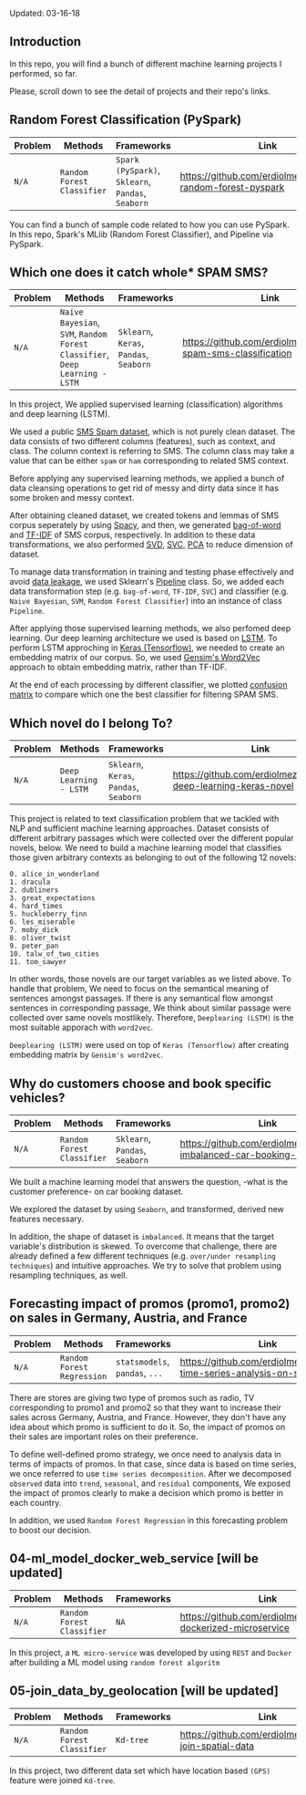 
Updated: 03-16-18

## Introduction
In this repo, you will find a bunch of different machine learning projects I performed, so far.

Please, scroll down to see the detail of projects and their repo's links.

## Random Forest Classification (PySpark)

|__Problem__|__Methods__|__Frameworks__|__Link__|
|-|-|-|-|
|`N/A`|`Random Forest Classifier`|`Spark (PySpark)`, `Sklearn`, `Pandas`, `Seaborn`| https://github.com/erdiolmezogullari/ml-random-forest-pyspark|

You can find a bunch of sample code related to how you can use PySpark. In this repo, Spark's MLlib (Random Forest Classifier), and Pipeline via PySpark.

## Which one does it catch whole* SPAM SMS?

|__Problem__|__Methods__|__Frameworks__|__Link__|
|-|-|-|-|
|`N/A`|`Naive Bayesian`, `SVM`, `Random Forest Classifier`, `Deep Learning - LSTM`|`Sklearn`, `Keras`, `Pandas`, `Seaborn`|https://github.com/erdiolmezogullari/ml-spam-sms-classification|

In this project, We applied supervised learning (classification) algorithms and deep learning (LSTM).

We used a public [SMS Spam dataset](https://archive.ics.uci.edu/ml/datasets/sms+spam+collection), which is not purely clean dataset. The data consists of two different columns (features), such as context, and class. The column context is referring to SMS. The column class may take a value that can be either `spam` or `ham` corresponding to related SMS context.

Before applying any supervised learning methods, we applied a bunch of data cleansing operations to get rid of messy and dirty data since it has some broken and messy context.

After obtaining cleaned dataset, we created tokens and lemmas of SMS corpus seperately by using [Spacy](https://spacy.io/), and then, we generated [bag-of-word](https://en.wikipedia.org/wiki/Bag-of-words_model) and [TF-IDF](https://en.wikipedia.org/wiki/Tf%E2%80%93idf) of SMS corpus, respectively. In addition to these data transformations, we also performed [SVD](https://en.wikipedia.org/wiki/Singular-value_decomposition), [SVC](http://scikit-learn.org/stable/modules/generated/sklearn.svm.SVC.html), [PCA](https://en.wikipedia.org/wiki/Principal_component_analysis) to reduce dimension of dataset.

To manage data transformation in training and testing phase effectively and avoid [data leakage](https://www.kaggle.com/wiki/Leakage), we used Sklearn's [Pipeline](http://scikit-learn.org/stable/modules/generated/sklearn.pipeline.Pipeline.html) class. So, we added each data transformation step (e.g. `bag-of-word`, `TF-IDF`, `SVC`) and classifier (e.g. `Naive Bayesian`, `SVM`, `Random Forest Classifier`) into an instance of class `Pipeline`.

After applying those supervised learning methods, we also perfomed deep learning.
Our deep learning architecture we used is based on [LSTM](https://en.wikipedia.org/wiki/Long_short-term_memory). To perform LSTM approching in [Keras  (Tensorflow)](https://keras.io/), we needed to create an embedding matrix of our corpus. So, we used [Gensim's Word2Vec](https://radimrehurek.com/gensim/) approach to obtain embedding matrix, rather than TF-IDF.

At the end of each processing by different classifier, we plotted [confusion matrix](https://en.wikipedia.org/wiki/Confusion_matrix) to compare which one the best classifier for filtering SPAM SMS.

## Which novel do I belong To?

|__Problem__|__Methods__|__Frameworks__|__Link__|
|-|-|-|-|
|`N/A`|`Deep Learning - LSTM`|`Sklearn`, `Keras`, `Pandas`, `Seaborn`|https://github.com/erdiolmezogullari/ml-deep-learning-keras-novel|

This project is related to text classification problem that we tackled with NLP and sufficient machine learning approaches. Dataset consists of different arbitrary passages which were collected over the different popular novels, below. We need to build a machine learning model that classifies those given arbitrary contexts as belonging to out of the following 12 novels:

    0. alice_in_wonderland
    1. dracula
    2. dubliners
    3. great_expectations
    4. hard_times
    5. huckleberry_finn
    6. les_miserable
    7. moby_dick
    8. oliver_twist
    9. peter_pan
    10. talw_of_two_cities
    11. tom_sawyer

In other words, those novels are our target variables as we listed above. To handle that problem, We need to focus on the semantical meaning of sentences amongst passages. If there is any semantical flow amongst sentences in corresponding passage, We think about similar passage were collected over same novels mostlikely. Therefore, `Deeplearing (LSTM)` is the most suitable apporach with `word2vec`.

`Deeplearing (LSTM)` were used on top of `Keras (Tensorflow)` after creating embedding matrix by `Gensim's word2vec`.

## Why do customers choose and book specific vehicles?

|__Problem__|__Methods__|__Frameworks__|__Link__|
|-|-|-|-|
|`N/A`|`Random Forest Classifier`|`Sklearn`, `Pandas`, `Seaborn`|https://github.com/erdiolmezogullari/ml-imbalanced-car-booking-data|

We built a machine learning model that answers the question, -what is the customer preference- on car booking dataset.

We explored the dataset by using `Seaborn`, and transformed, derived new features necessary.

In addition, the shape of dataset is `imbalanced`. It means that the target variable's distribution is skewed. To overcome that challenge, there are already defined a few different techniques (e.g. `over/under resampling techniques`) and intuitive approaches. We try to solve that problem using resampling techniques, as well.

## Forecasting impact of promos (promo1, promo2) on sales in Germany, Austria, and France

|__Problem__|__Methods__|__Frameworks__|__Link__|
|-|-|-|-|
|`N/A`|`Random Forest Regression`|`statsmodels`, `pandas`, `...`|https://github.com/erdiolmezogullari/ml-time-series-analysis-on-sales-data|

There are stores are giving two type of promos such as radio, TV corresponding to promo1 and promo2 so that they want to increase their sales across Germany, Austria, and France. However, they don't have any idea about which promo is sufficient to do it. So, the impact of promos on their sales are important roles on their preference.

To define well-defined promo strategy, we once need to analysis data in terms of impacts of promos. In that case, since data is based on time series, we once referred to use  `time series decomposition`. After we decomposed `observed` data into `trend`, `seasonal`, and `residual` components, We exposed the impact of promos clearly to make a decision which promo is better in each country.

In addition, we used `Random Forest Regression` in this forecasting problem to boost our decision. 

## 04-ml_model_docker_web_service [will be updated]

|__Problem__|__Methods__|__Frameworks__|__Link__|
|-|-|-|-|
|`N/A`|`Random Forest Classifier`|`NA`|https://github.com/erdiolmezogullari/ml-dockerized-microservice|

In this project, a `ML micro-service` was developed by using `REST` and `Docker` after building a ML model using `random forest algoritm`

## 05-join_data_by_geolocation [will be updated]

|__Problem__|__Methods__|__Frameworks__|__Link__|
|-|-|-|-|
|`N/A`|`Random Forest Classifier`|`Kd-tree`|https://github.com/erdiolmezogullari/ml-join-spatial-data|

In this project, two different data set which have location based `(GPS)` feature were joined `Kd-tree`.
